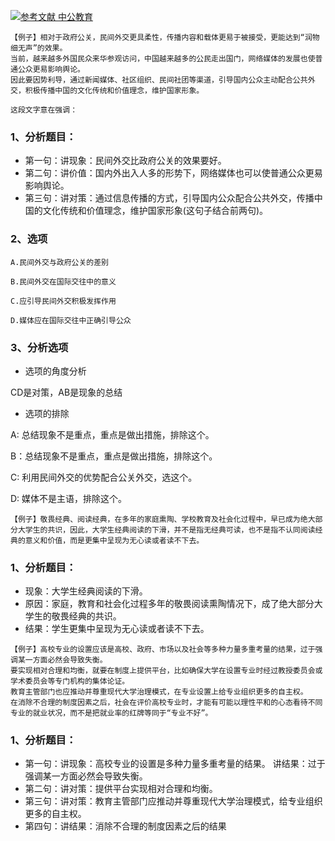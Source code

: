[![](https://img.shields.io/badge/参考文献-中公教育-yellow.svg "参考文献 中公教育")](http://www.offcn.com/gwy/2018/0727/12256.html)


```
【例子】相对于政府公关，民间外交更具柔性，传播内容和载体更易于被接受，更能达到“润物细无声”的效果。
当前，越来越多外国民众来华参观访问，中国越来越多的公民走出国门，网络媒体的发展也使普通公众更易影响舆论。
因此要因势利导，通过新闻媒体、社区组织、民间社团等渠道，引导国内公众主动配合公共外交，积极传播中国的文化传统和价值理念，维护国家形象。

这段文字意在强调：
```
### 1、分析题目：
- 第一句：讲现象：民间外交比政府公关的效果要好。
- 第二句：讲价值：国内外出入人多的形势下，网络媒体也可以使普通公众更易影响舆论。
- 第三句：讲对策：通过信息传播的方式，引导国内公众配合公共外交，传播中国的文化传统和价值理念，维护国家形象(这句子结合前两句)。

### 2、选项
```
A.民间外交与政府公关的差别

B.民间外交在国际交往中的意义

C.应引导民间外交积极发挥作用

D.媒体应在国际交往中正确引导公众
```
### 3、分析选项
- 选项的角度分析

CD是对策，AB是现象的总结

- 选项的排除

A: 总结现象不是重点，重点是做出措施，排除这个。

B：总结现象不是重点，重点是做出措施，排除这个。

C: 利用民间外交的优势配合公关外交，选这个。

D: 媒体不是主语，排除这个。

```
【例子】敬畏经典、阅读经典，在多年的家庭熏陶、学校教育及社会化过程中，早已成为绝大部分大学生的共识，因此，大学生经典阅读的下滑，并不是指无经典可读，也不是指不认同阅读经典的意义和价值，而是更集中呈现为无心读或者读不下去。
```

### 1、分析题目：
- 现象：大学生经典阅读的下滑。
- 原因：家庭，教育和社会化过程多年的敬畏阅读熏陶情况下，成了绝大部分大学生的敬畏经典的共识。
- 结果：学生更集中呈现为无心读或者读不下去。

```
【例子】高校专业的设置应该是高校、政府、市场以及社会等多种力量多重考量的结果，过于强调某一方面必然会导致失衡。
要实现相对合理和均衡，就要在制度上提供平台，比如确保大学在设置专业时经过教授委员会或学术委员会等专门机构的集体论证。
教育主管部门也应推动并尊重现代大学治理模式，在专业设置上给专业组织更多的自主权。
在消除不合理的制度因素之后，社会在评价高校专业时，才能有可能以理性平和的心态看待不同专业的就业状况，而不是把就业率的红牌等同于“专业不好”。
```
### 1、分析题目：
- 第一句：讲现象：高校专业的设置是多种力量多重考量的结果。
          讲结果：过于强调某一方面必然会导致失衡。
- 第二句：讲对策：提供平台实现相对合理和均衡。
- 第三句：讲对策：教育主管部门应推动并尊重现代大学治理模式，给专业组织更多的自主权。
- 第四句：讲结果：消除不合理的制度因素之后的结果



